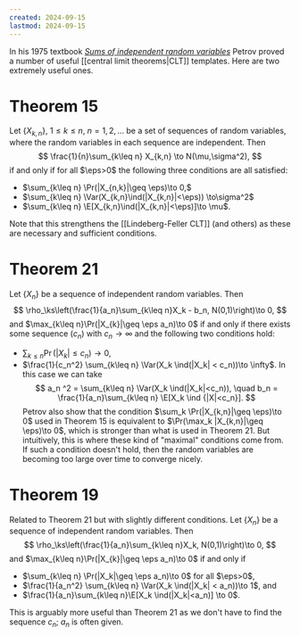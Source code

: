 ```yaml
---
created: 2024-09-15
lastmod: 2024-09-15
---
```

In his 1975 textbook [_Sums of independent random variables_](https://link.springer.com/book/10.1007/978-3-642-65809-9) Petrov proved a number of useful [[central limit theorems|CLT]] templates. Here are two extremely useful ones. 

# Theorem 15 

Let $\{X_{k,n}\}$, $1\leq k\leq n$, $n=1,2,\dots$ be a set of sequences of random variables, where the random variables in each sequence are independent. Then 
$$
\frac{1}{n}\sum_{k\leq n} X_{k,n} \to N(\mu,\sigma^2),
$$
if and only if for all $\eps>0$ the following three conditions are all satisfied: 
- $\sum_{k\leq n} \Pr(|X_{n,k}|\geq \eps)\to 0,$
- $\sum_{k\leq n} \Var(X_{k,n}\ind(|X_{k,n}|<\eps)) \to\sigma^2$
- $\sum_{k\leq n} \E[X_{k,n}\ind(|X_{k,n}|<\eps)]\to \mu$.  

Note that this strengthens the [[Lindeberg-Feller CLT]] (and others) as these are necessary and sufficient conditions. 

# Theorem 21
Let $\{X_n\}$ be a sequence of independent random variables. Then 
$$
\rho_\ks\left(\frac{1}{a_n}\sum_{k\leq n}X_k - b_n, N(0,1)\right)\to 0,
$$
and $\max_{k\leq n}\Pr(|X_{k}|\geq \eps a_n)\to 0$ if and only if there exists some sequence $(c_n)$ with $c_n\to\infty$ and the following two conditions hold: 
- $\sum_{k\leq n} \Pr(|X_k|\leq c_n)\to 0$, 
- $\frac{1}{c_n^2} \sum_{k\leq n} \Var(X_k \ind(|X_k| < c_n))\to \infty$. 
In this case we can take 
$$
a_n ^2 = \sum_{k\leq n} \Var(X_k \ind(|X_k|<c_n)), \quad b_n = \frac{1}{a_n}\sum_{k\leq n} \E[X_k \ind {|X|<c_n}].
$$
Petrov also show that the condition $\sum_k \Pr(|X_{k,n}|\geq \eps)\to 0$ used in Theorem 15 is equivalent to $\Pr(\max_k |X_{k,n}|\geq \eps)\to 0$, which is stronger than what is used in Theorem 21. But intuitively, this is where these kind of "maximal" conditions come from. If such a condition doesn't hold, then the random variables are becoming too large over time to converge nicely. 

# Theorem 19 

Related to Theorem 21 but with slightly different conditions. Let $\{X_n\}$ be a sequence of independent random variables. Then 
$$
\rho_\ks\left(\frac{1}{a_n}\sum_{k\leq n}X_k, N(0,1)\right)\to 0,
$$
and $\max_{k\leq n}\Pr(|X_{k}|\geq \eps a_n)\to 0$ if and only if 
- $\sum_{k\leq n} \Pr(|X_k|\geq  \eps a_n)\to 0$ for all $\eps>0$, 
- $\frac{1}{a_n^2} \sum_{k\leq n} \Var(X_k \ind(|X_k| < a_n))\to 1$, and  
- $\frac{1}{a_n}\sum_{k\leq n}\E[X_k \ind(|X_k|<a_n)] \to 0$. 

This is arguably more useful than Theorem 21 as we don't have to find the sequence $c_n$; $a_n$ is often given. 